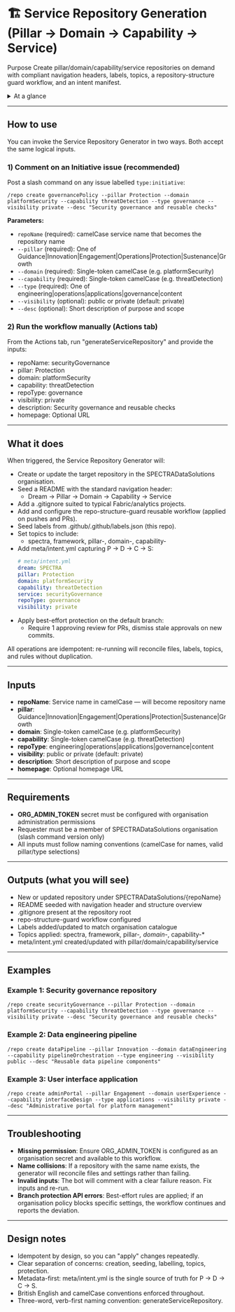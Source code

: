 # 🏗️ Service Repository Generation (Pillar → Domain → Capability → Service)

Purpose
Create pillar/domain/capability/service repositories on demand with compliant navigation headers, labels, topics, a repository-structure guard workflow, and an intent manifest.

<details>
<summary>At a glance</summary>

- Triggers
  - Slash comment on an Initiative issue (recommended)
  - Manual workflow dispatch in Actions
- Inputs
  - repoName, pillar, domain, capability, repoType, visibility, description, homepage (optional)
- Effects
  - Creates or updates a repository in the SPECTRADataSolutions organisation
  - Seeds README, .gitignore, labels, topics, meta/intent.yml
  - Enables repo-structure guard and applies basic branch protection
- Idempotent
  - Safe to retry; re-runs converge the repository to the requested state
</details>

---

## How to use

You can invoke the Service Repository Generator in two ways. Both accept the same logical inputs.

### 1) Comment on an Initiative issue (recommended)

Post a slash command on any issue labelled `type:initiative`:

```
/repo create governancePolicy --pillar Protection --domain platformSecurity --capability threatDetection --type governance --visibility private --desc "Security governance and reusable checks"
```

**Parameters:**
- `repoName` (required): camelCase service name that becomes the repository name
- `--pillar` (required): One of Guidance|Innovation|Engagement|Operations|Protection|Sustenance|Growth
- `--domain` (required): Single-token camelCase (e.g. platformSecurity)
- `--capability` (required): Single-token camelCase (e.g. threatDetection)
- `--type` (required): One of engineering|operations|applications|governance|content
- `--visibility` (optional): public or private (default: private)
- `--desc` (optional): Short description of purpose and scope

### 2) Run the workflow manually (Actions tab)

From the Actions tab, run "generateServiceRepository" and provide the inputs:

- repoName: securityGovernance
- pillar: Protection
- domain: platformSecurity
- capability: threatDetection
- repoType: governance
- visibility: private
- description: Security governance and reusable checks
- homepage: Optional URL

---

## What it does

When triggered, the Service Repository Generator will:

- Create or update the target repository in the SPECTRADataSolutions organisation.
- Seed a README with the standard navigation header:
  - Dream → Pillar → Domain → Capability → Service
- Add a .gitignore suited to typical Fabric/analytics projects.
- Add and configure the repo-structure-guard reusable workflow (applied on pushes and PRs).
- Seed labels from .github/.github/labels.json (this repo).
- Set topics to include:
  - spectra, framework, pillar-<pillar>, domain-<domain>, capability-<capability>
- Add meta/intent.yml capturing P → D → C → S:
  ```yaml
  # meta/intent.yml
  dream: SPECTRA
  pillar: Protection
  domain: platformSecurity
  capability: threatDetection
  service: securityGovernance
  repoType: governance
  visibility: private
  ```
- Apply best-effort protection on the default branch:
  - Require 1 approving review for PRs, dismiss stale approvals on new commits.

All operations are idempotent: re-running will reconcile files, labels, topics, and rules without duplication.

---

## Inputs

- **repoName**: Service name in camelCase — will become repository name
- **pillar**: Guidance|Innovation|Engagement|Operations|Protection|Sustenance|Growth
- **domain**: Single-token camelCase (e.g. platformSecurity)
- **capability**: Single-token camelCase (e.g. threatDetection)
- **repoType**: engineering|operations|applications|governance|content
- **visibility**: public or private (default: private)
- **description**: Short description of purpose and scope
- **homepage**: Optional homepage URL

---

## Requirements

- **ORG_ADMIN_TOKEN** secret must be configured with organisation administration permissions
- Requester must be a member of SPECTRADataSolutions organisation (slash command version only)
- All inputs must follow naming conventions (camelCase for names, valid pillar/type selections)

---

## Outputs (what you will see)

- New or updated repository under SPECTRADataSolutions/{repoName}
- README seeded with navigation header and structure overview
- .gitignore present at the repository root
- repo-structure-guard workflow configured
- Labels added/updated to match organisation catalogue
- Topics applied: spectra, framework, pillar-*, domain-*, capability-*
- meta/intent.yml created/updated with pillar/domain/capability/service

---

## Examples

### Example 1: Security governance repository
```
/repo create securityGovernance --pillar Protection --domain platformSecurity --capability threatDetection --type governance --visibility private --desc "Security governance and reusable checks"
```

### Example 2: Data engineering pipeline
```
/repo create dataPipeline --pillar Innovation --domain dataEngineering --capability pipelineOrchestration --type engineering --visibility public --desc "Reusable data pipeline components"
```

### Example 3: User interface application
```
/repo create adminPortal --pillar Engagement --domain userExperience --capability interfaceDesign --type applications --visibility private --desc "Administrative portal for platform management"
```

---

## Troubleshooting

- **Missing permission**: Ensure ORG_ADMIN_TOKEN is configured as an organisation secret and available to this workflow.
- **Name collisions**: If a repository with the same name exists, the generator will reconcile files and settings rather than failing.
- **Invalid inputs**: The bot will comment with a clear failure reason. Fix inputs and re-run.
- **Branch protection API errors**: Best-effort rules are applied; if an organisation policy blocks specific settings, the workflow continues and reports the deviation.

---

## Design notes

- Idempotent by design, so you can "apply" changes repeatedly.
- Clear separation of concerns: creation, seeding, labelling, topics, protection.
- Metadata-first: meta/intent.yml is the single source of truth for P → D → C → S.
- British English and camelCase conventions enforced throughout.
- Three-word, verb-first naming convention: generateServiceRepository.